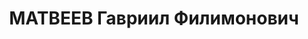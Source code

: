 ---
title: МАТВЕЕВ Гавриил Филимонович
description: "1896 р. н., с. Богоявленське Херсонської губ. Росіянин, чл. ВКП(б),\
  \ освіта початкова, нач. політвідділу цукротресту Проживав у смт Янушпіль Янушпільського\
  \ р-ну Житомирської обл. \n  Заарештований 24 жовтня 1937 р. Обвинувачувався за\
  \ ст. 54-7, 54-11 КК УРСР ВК ВС СРСР 23 грудня 1937 р. засуджений до розстрілу з\
  \ конфіскацією майна. Вирок виконано 23 грудня 1937 р. у м. Київ. \n  Реабілітований\
  \ у 1958 р."
---